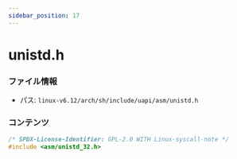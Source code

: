 ```yaml
---
sidebar_position: 17
---
```

# unistd.h

### ファイル情報

- パス: `linux-v6.12/arch/sh/include/uapi/asm/unistd.h`

### コンテンツ

```h
/* SPDX-License-Identifier: GPL-2.0 WITH Linux-syscall-note */
#include <asm/unistd_32.h>

```
